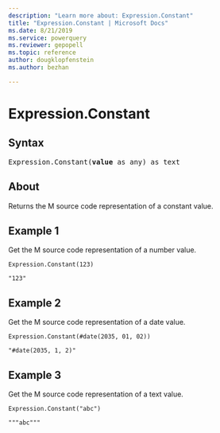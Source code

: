 ```yaml
---
description: "Learn more about: Expression.Constant"
title: "Expression.Constant | Microsoft Docs"
ms.date: 8/21/2019
ms.service: powerquery
ms.reviewer: gepopell
ms.topic: reference
author: dougklopfenstein
ms.author: bezhan

---
```

# Expression.Constant


## Syntax

<pre>
Expression.Constant(<b>value</b> as any) as text  
</pre>
  
## About  
Returns the M source code representation of a constant value.

## Example 1
Get the M source code representation of a number value.

```powerquery-m
Expression.Constant(123)
```

`"123"`

## Example 2
Get the M source code representation of a date value.

```powerquery-m
Expression.Constant(#date(2035, 01, 02))
```

`"#date(2035, 1, 2)"`

## Example 3
Get the M source code representation of a text value.

```powerquery-m
Expression.Constant("abc")
```

`"""abc"""`
